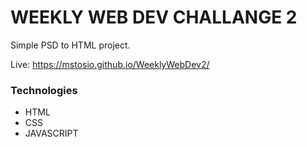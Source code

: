 WEEKLY WEB DEV CHALLANGE 2
===
Simple PSD to HTML project.

 Live: https://mstosio.github.io/WeeklyWebDev2/
 ### Technologies
* HTML
* CSS
* JAVASCRIPT
